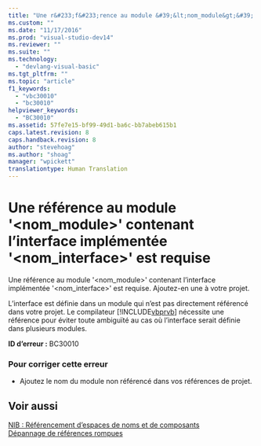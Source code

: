 ```yaml
---
title: "Une r&#233;f&#233;rence au module &#39;&lt;nom_module&gt;&#39; contenant l’interface impl&#233;ment&#233;e &#39;&lt;nom_interface&gt;&#39; est requise | Microsoft Docs"
ms.custom: ""
ms.date: "11/17/2016"
ms.prod: "visual-studio-dev14"
ms.reviewer: ""
ms.suite: ""
ms.technology: 
  - "devlang-visual-basic"
ms.tgt_pltfrm: ""
ms.topic: "article"
f1_keywords: 
  - "vbc30010"
  - "bc30010"
helpviewer_keywords: 
  - "BC30010"
ms.assetid: 57fe7e15-bf99-49d1-ba6c-bb7abeb615b1
caps.latest.revision: 8
caps.handback.revision: 8
author: "stevehoag"
ms.author: "shoag"
manager: "wpickett"
translationtype: Human Translation
---
```

# Une r&#233;f&#233;rence au module &#39;&lt;nom_module&gt;&#39; contenant l’interface impl&#233;ment&#233;e &#39;&lt;nom_interface&gt;&#39; est requise
Une référence au module '\<nom\_module\>' contenant l’interface implémentée '\<nom\_interface\>' est requise. Ajoutez\-en une à votre projet.  
  
 L’interface est définie dans un module qui n’est pas directement référencé dans votre projet. Le compilateur [!INCLUDE[vbprvb](../../csharp/programming-guide/concepts/linq/includes/vbprvb_md.md)] nécessite une référence pour éviter toute ambiguïté au cas où l’interface serait définie dans plusieurs modules.  
  
 **ID d’erreur :** BC30010  
  
### Pour corriger cette erreur  
  
-   Ajoutez le nom du module non référencé dans vos références de projet.  
  
## Voir aussi  
 [NIB : Référencement d’espaces de noms et de composants](http://msdn.microsoft.com/fr-fr/568fa759-796b-44cd-bf5e-1cf8de6e38fd)   
 [Dépannage de références rompues](/visual-studio/ide/troubleshooting-broken-references)